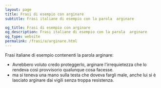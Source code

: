 ```yaml
---
layout: page
title: Frasi di esempio con arginare 
subtitle: Frasi italiane di esempio con la parola  arginare

og_title: Frasi di esempio con arginare 
og_description: Frasi italiane di esempio con la parola  arginare
og_type: website
permalink: /frasi/a/arginare.html
---
```


Frasi italiane di esempio contenenti la parola arginare:


- Avrebbero voluto credo proteggerlo, arginare l'irrequietezza che lo rendeva così provvisorio qualunque cosa facesse.
- ma si teneva una mano sulla testa che doveva fargli male, anche lui si è lasciato arginare dai vigili senza troppa resistenza.

